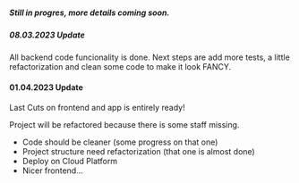 ##### Still in progres, more details coming soon. #####
##### 08.03.2023 Update #####
All backend code funcionality is done. Next steps are add more tests, a little refactorization and clean some code to make it look FANCY.
#### 01.04.2023 Update ####
Last Cuts on frontend and app is entirely ready!




Project will be refactored because there is some staff missing. 
- Code should be cleaner (some progress on that one)
- Project structure need refactorization (that one is almost done)
- Deploy on Cloud Platform 
- Nicer frontend... 

